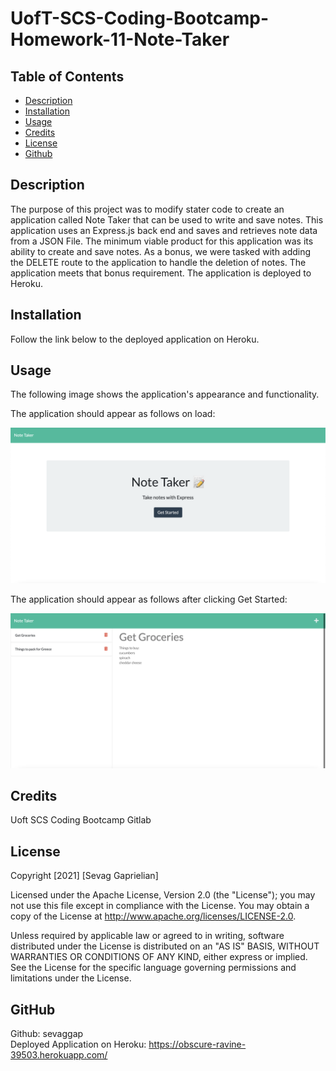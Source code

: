 # UofT-SCS-Coding-Bootcamp-Homework-11-Note-Taker

## Table of Contents
* [Description](#desc) <br>
* [Installation](#install) <br>
* [Usage](#usage) <br>
* [Credits](#credits) <br>
* [License](#license) <br>
* [Github](#github) <br>

<a name="desc"></a>
## Description

The purpose of this project was to modify stater code to create an application called Note Taker that can be used to write and save notes. This application uses an Express.js back end and saves and retrieves note data from a JSON File. The minimum viable product for this application was its ability to create and save notes. As a bonus, we were tasked with adding the DELETE route to the application to handle the deletion of notes. The application meets that bonus requirement. The application is deployed to Heroku.

<a name="install"></a>
## Installation
Follow the link below to the deployed application on Heroku.
 
 <a name="usage"></a>
## Usage
The following image shows the application's appearance and functionality.

The application should appear as follows on load:

![Node index.js command executed](./imgs/Application-Screenshot-1.png)

The application should appear as follows after clicking Get Started:

![Application success](./imgs/Application-Screenshot-2.png)

 <a name="Credits"></a>
## Credits
Uoft SCS Coding Bootcamp Gitlab

 <a name="License"></a>
## License
Copyright [2021] [Sevag Gaprielian]

Licensed under the Apache License, Version 2.0 (the "License"); you may not use this file except in compliance with the License.
You may obtain a copy of the License at http://www.apache.org/licenses/LICENSE-2.0.

Unless required by applicable law or agreed to in writing, software
distributed under the License is distributed on an "AS IS" BASIS,
WITHOUT WARRANTIES OR CONDITIONS OF ANY KIND, either express or implied.
See the License for the specific language governing permissions and
limitations under the License.

 <a name="github"></a>
## GitHub
Github: sevaggap <br>
Deployed Application on Heroku: https://obscure-ravine-39503.herokuapp.com/